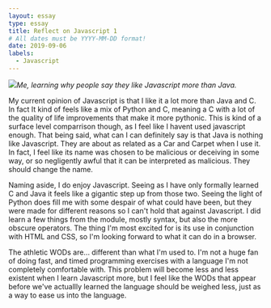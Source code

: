 ```yaml
---
layout: essay
type: essay
title: Reflect on Javascript 1
# All dates must be YYYY-MM-DD format!
date: 2019-09-06
labels:
  - Javascript
---
```


<img class="ui tiny right spaced image" src="../images/JavaVsJavascript.jpg">*Me, learning why people say they like Javascript more than Java.*



My current opinion of Javascript is that I like it a lot more than Java and C. In fact It kind of feels like a mix of Python and C, meaning a C with a lot of the quality of life improvements that make it more pythonic. This is kind of a surface level comparrison though, as I feel like I havent used javascript enough. That being said, what can I can definitely say is that Java is nothing like Javascript. They are about as related as a Car and Carpet when I use it. In fact, I feel like its name was chosen to be malicious or deceiving in some way, or so negligently awful that it can be interpreted as malicious. They should change the name.

Naming aside, I do enjoy Javascript. Seeing as I have only formally learned C and Java it feels like a gigantic step up from those two. Seeing the light of Python does fill me with some despair of what could have been, but they were made for different reasons so I can't hold that against Javascript. I did learn a few things from the module, mostly syntax, but also the more obscure operators. The thing I'm most excited for is its use in conjunction with HTML and CSS, so I'm looking forward to what it can do in a browser.

The athletic WODs are... different than what I'm used to. I'm not a huge fan of doing fast, and timed programming exercises with a language I'm not completely comfortable with. This problem will become less and less existent when I learn Javascript more, but I feel like the WODs that appear before we've actuallly learned the language should be weighed less, just as a way to ease us into the language. 
